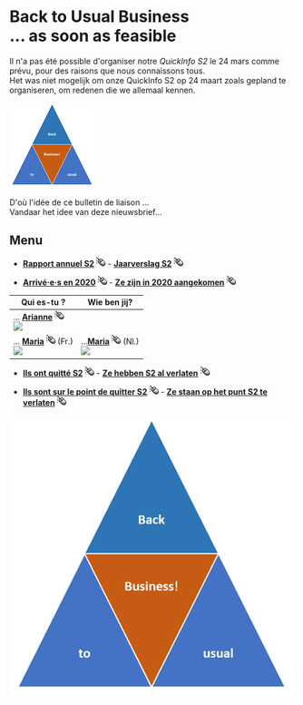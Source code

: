 <link rel="stylesheet" href="S2.css">
<link rel="stylesheet" href="foghorn2.css">

# Back to Usual Business<br>... as soon as feasible

Il n'a pas été possible d'organiser notre *QuickInfo S2* le 24 mars comme prévu, pour des raisons que nous connaissons tous.  
Het was niet mogelijk om onze QuickInfo S2 op 24 maart zoals gepland te organiseren, om redenen die we allemaal kennen.

![](b2ub.png)

D'où l'idée de ce bulletin de liaison ...  
Vandaar het idee van deze nieuwsbrief...

## Menu

* [**Rapport annuel S2**](Rapport_S2.md) ![](click.gif) - [**Jaarverslag S2**](Verslag_S2.md)  ![](click.gif)

* [**Arrivé&middot;e&middot;s en 2020**]()  ![](click.gif) - [**Ze zijn in 2020 aangekomen**]()  ![](click.gif)

| Qui es-tu ? | Wie ben jij? |
| --- | --- |
| ... [**Arianne**](Arianne_Schneider.md)  ![](click.gif)<br>![](/B2usualB/smallAS.png) | &nbsp; |
| ... [**Maria**](Maria_Eugenia_Bardaro_FR.md)  ![](click.gif) (Fr.)<br>![](/B2usualB/smallMEB.png) | ...[**Maria**](Maria_Eugenia_Bardaro_NL.md)  ![](click.gif) (Nl.)<br>![](/B2usualB/smallMEB.png) |

* [**Ils ont quitté S2**]()  ![](click.gif) - [**Ze hebben S2 al verlaten**]() ![](click.gif)

* [**Ils sont sur le point de quitter S2**]()  ![](click.gif) - [**Ze staan ​​op het punt S2 te verlaten**]() ![](click.gif)


![](B2usualB.png)

